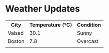 # Weather Updates

<!-- WEATHER-UPDATE-START -->
<table><tr><th>City</th><th>Temperature (°C)</th><th>Condition</th></tr><tr><td>Valsad</td><td>30.1</td><td>Sunny</td></tr><tr><td>Boston</td><td>7.8</td><td>Overcast</td></tr><tr><td></td><td></td><td></td></tr></table>
<!-- WEATHER-UPDATE-END -->
